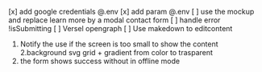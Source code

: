 [x] add google credentials @.env
[x] add param @.env
[ ] use the mockup and replace learn more by a modal contact form
[ ] handle error !isSubmitting
[ ] Versel opengraph
[ ] Use makedown to editcontent

1. Notify the use if the screen is too small to show the content
   2.background svg grid + gradient from color to trasparent <div class="bg-gradient-to-r from-blue-500">
2. the form shows success without in offline mode
